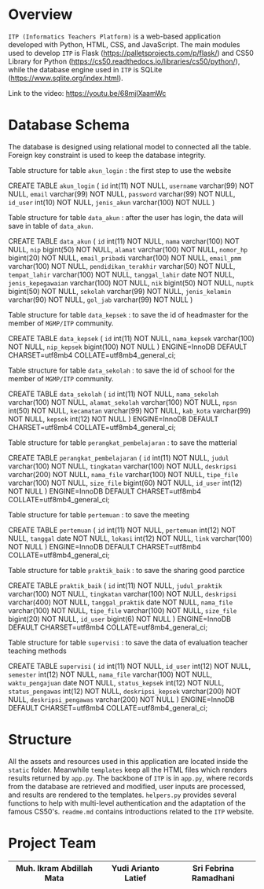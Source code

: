 # Overview
 `ITP (Informatics Teachers Platform)` is a web-based application developed with Python, HTML, CSS, and JavaScript. The main modules used to develop `ITP` is Flask (https://palletsprojects.com/p/flask/) and CS50 Library for Python (https://cs50.readthedocs.io/libraries/cs50/python/), while the database engine used in `ITP` is SQLite (https://www.sqlite.org/index.html).

Link to the video: https://youtu.be/68mjlXaamWc

# Database Schema
The database is designed using relational model to connected all the table. Foreign key constraint is used to keep the database integrity.

Table structure for table `akun_login` : the first step to use the website 

CREATE TABLE `akun_login` (
  `id` int(11) NOT NULL,
  `username` varchar(99) NOT NULL,
  `email` varchar(99) NOT NULL,
  `password` varchar(99) NOT NULL,
  `id_user` int(10) NOT NULL,
  `jenis_akun` varchar(100) NOT NULL
)

Table structure for table `data_akun` : after the user has login, the data will save in table of `data_akun`.

CREATE TABLE `data_akun` (
  `id` int(11) NOT NULL,
  `nama` varchar(100) NOT NULL,
  `nip` bigint(50) NOT NULL,
  `alamat` varchar(100) NOT NULL,
  `nomor_hp` bigint(20) NOT NULL,
  `email_pribadi` varchar(100) NOT NULL,
  `email_pmm` varchar(100) NOT NULL,
  `pendidikan_terakhir` varchar(50) NOT NULL,
  `tempat_lahir` varchar(100) NOT NULL,
  `tanggal_lahir` date NOT NULL,
  `jenis_kepegawaian` varchar(100) NOT NULL,
  `nik` bigint(50) NOT NULL,
  `nuptk` bigint(50) NOT NULL,
  `sekolah` varchar(99) NOT NULL,
  `jenis_kelamin` varchar(90) NOT NULL,
  `gol_jab` varchar(99) NOT NULL
)

Table structure for table `data_kepsek` : to save the id of headmaster for the member of `MGMP/ITP` community.

CREATE TABLE `data_kepsek` (
  `id` int(11) NOT NULL,
  `nama_kepsek` varchar(100) NOT NULL,
  `nip_kepsek` bigint(100) NOT NULL
) ENGINE=InnoDB DEFAULT CHARSET=utf8mb4 COLLATE=utf8mb4_general_ci;

Table structure for table `data_sekolah` : to save the id of school for the member of `MGMP/ITP` community.

CREATE TABLE `data_sekolah` (
  `id` int(11) NOT NULL,
  `nama_sekolah` varchar(100) NOT NULL,
  `alamat_sekolah` varchar(100) NOT NULL,
  `npsn` int(50) NOT NULL,
  `kecamatan` varchar(99) NOT NULL,
  `kab_kota` varchar(99) NOT NULL,
  `kepsek` int(12) NOT NULL
) ENGINE=InnoDB DEFAULT CHARSET=utf8mb4 COLLATE=utf8mb4_general_ci;

Table structure for table `perangkat_pembelajaran` : to save the matterial 

CREATE TABLE `perangkat_pembelajaran` (
  `id` int(11) NOT NULL,
  `judul` varchar(100) NOT NULL,
  `tingkatan` varchar(100) NOT NULL,
  `deskripsi` varchar(200) NOT NULL,
  `nama_file` varchar(100) NOT NULL,
  `tipe_file` varchar(100) NOT NULL,
  `size_file` bigint(60) NOT NULL,
  `id_user` int(12) NOT NULL
) ENGINE=InnoDB DEFAULT CHARSET=utf8mb4 COLLATE=utf8mb4_general_ci;

Table structure for table `pertemuan` : to save the meeting 

CREATE TABLE `pertemuan` (
  `id` int(11) NOT NULL,
  `pertemuan` int(12) NOT NULL,
  `tanggal` date NOT NULL,
  `lokasi` int(12) NOT NULL,
  `link` varchar(100) NOT NULL
) ENGINE=InnoDB DEFAULT CHARSET=utf8mb4 COLLATE=utf8mb4_general_ci;

Table structure for table `praktik_baik` : to save the sharing good parctice

CREATE TABLE `praktik_baik` (
  `id` int(11) NOT NULL,
  `judul_praktik` varchar(100) NOT NULL,
  `tingkatan` varchar(100) NOT NULL,
  `deskripsi` varchar(400) NOT NULL,
  `tanggal_praktik` date NOT NULL,
  `nama_file` varchar(100) NOT NULL,
  `tipe_file` varchar(100) NOT NULL,
  `size_file` bigint(20) NOT NULL,
  `id_user` bigint(6) NOT NULL
) ENGINE=InnoDB DEFAULT CHARSET=utf8mb4 COLLATE=utf8mb4_general_ci;

Table structure for table `supervisi` : to save the data of evaluation teacher teaching methods

CREATE TABLE `supervisi` (
  `id` int(11) NOT NULL,
  `id_user` int(12) NOT NULL,
  `semester` int(12) NOT NULL,
  `nama_file` varchar(100) NOT NULL,
  `waktu_pengajuan` date NOT NULL,
  `status_kepsek` int(12) NOT NULL,
  `status_pengawas` int(12) NOT NULL,
  `deskripsi_kepsek` varchar(200) NOT NULL,
  `deskripsi_pengawas` varchar(200) NOT NULL
) ENGINE=InnoDB DEFAULT CHARSET=utf8mb4 COLLATE=utf8mb4_general_ci;

# Structure

All the assets and resources used in this application are located inside the `static` folder. Meanwhile `templates` keep all the HTML files which renders results returned by `app.py`.
The backbone of `ITP` is in `app.py`, where records from the database are retrieved and modified, user inputs are processed, and results are rendered to the templates.
`helpers.py` provides several functions to help with multi-level authentication and the adaptation of the famous CS50's. `readme.md` contains introductions related to the `ITP` website. 

# Project Team

| Muh. Ikram Abdillah Mata | Yudi Arianto Latief | Sri Febrina Ramadhani |
| :---------: | :---------: | :--------: |
